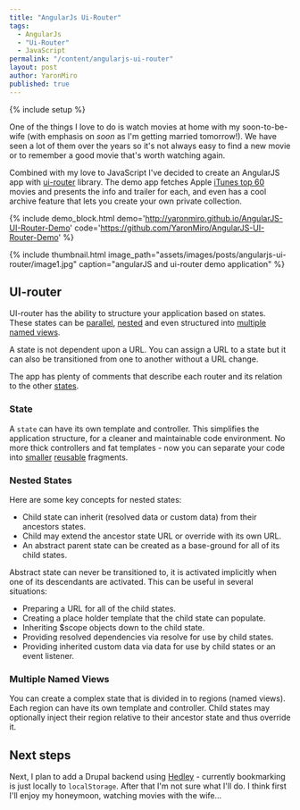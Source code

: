 ```yaml
---
title: "AngularJs Ui-Router"
tags:
  - AngularJs
  - "Ui-Router"
  - JavaScript
permalink: "/content/angularjs-ui-router"
layout: post
author: YaronMiro
published: true
---
```


{% include setup %}

One of the things I love to do is watch movies at home with my soon-to-be-wife (with emphasis on _soon_ as I'm getting married tomorrow!). We have seen a lot of them over the years so it's not always easy to find a new movie or to remember a good movie that's worth watching again.  

Combined with my love to JavaScript I've decided to create an AngularJS app with [ui-router](http://angular-ui.github.io/ui-router/sample/) library.  The demo app fetches Apple [iTunes top 60](https://www.apple.com/itunes/charts/movies/) movies and presents the info and trailer for each, and even has a cool archive feature that lets you create your own private collection.

{% include demo_block.html demo='http://yaronmiro.github.io/AngularJS-UI-Router-Demo' code='https://github.com/YaronMiro/AngularJS-UI-Router-Demo' %}

{% include thumbnail.html image_path="assets/images/posts/angularjs-ui-router/image1.jpg" caption="angularJS and ui-router demo application" %}

<!-- more -->

## UI-router

UI-router has the ability to structure your application based on states.
These states can be [parallel](https://github.com/angular-ui/ui-router/wiki#state-manager), [nested](https://github.com/angular-ui/ui-router/wiki/Nested-States-%26-Nested-Views) and even structured into [multiple named views](https://github.com/angular-ui/ui-router/wiki/Nested-States-%26-Nested-Views).

A state is not dependent upon a URL. You can assign a URL to a state but it can also be transitioned from one to another without a URL change.

The app has plenty of comments that describe each router and its relation to the other [states](https://github.com/YaronMiro/AngularJS-UI-Router-Demo/blob/master/app/scripts/app.js#L62-L213).

### State
A `state` can have its own template and controller. This simplifies the application structure, for a cleaner and maintainable code environment. No more thick controllers and fat templates - now you can separate your code into [smaller](https://github.com/YaronMiro/AngularJS-UI-Router-Demo/blob/master/app/scripts/controllers/movies.js) [reusable](https://github.com/YaronMiro/AngularJS-UI-Router-Demo/blob/master/app/scripts/services/movies.js) fragments.


### Nested States

Here are some key concepts for nested states:

* Child state can inherit (resolved data or custom data) from their ancestors states.
* Child may extend the ancestor state URL or override with its own URL.
* An abstract parent state can be created as a base-ground for all of its child states.

Abstract state can never be transitioned to, it is activated implicitly when one of its descendants are activated. This can be useful in several situations:

* Preparing a URL for all of the child states.
* Creating a place holder template that the child state can populate.
* Inheriting $scope objects down to the child state.
* Providing resolved dependencies via resolve for use by child states.
* Providing inherited custom data via data for use by child states or an event listener.

### Multiple Named Views

You can create a complex state that is divided in to regions (named views). Each region can have its own template and controller. Child states may optionally inject their region relative to their ancestor state and thus override it.

## Next steps

Next, I plan to add a Drupal backend using [Hedley](https://github.com/Gizra/generator-hedley) - currently bookmarking is just locally to `localStorage`. After that I'm not sure what I'll do. I think first I'll enjoy my honeymoon, watching movies with the wife...
